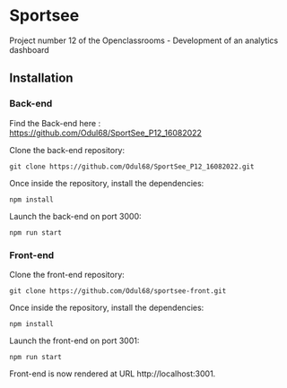 # Sportsee

Project number 12 of the Openclassrooms - Development of an analytics dashboard

## Installation

### Back-end

Find the Back-end here : https://github.com/Odul68/SportSee_P12_16082022

Clone the back-end repository:

```
git clone https://github.com/Odul68/SportSee_P12_16082022.git
```

Once inside the repository, install the dependencies:

```
npm install
```

Launch the back-end on port 3000:

```
npm run start
```

### Front-end

Clone the front-end repository:

```
git clone https://github.com/Odul68/sportsee-front.git
```

Once inside the repository, install the dependencies:

```
npm install
```

Launch the front-end on port 3001:

```
npm run start
```

Front-end is now rendered at URL http://localhost:3001.
